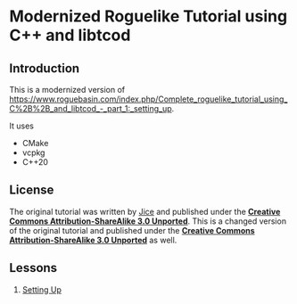 # Modernized Roguelike Tutorial using C++ and libtcod

## Introduction

This is a modernized version of https://www.roguebasin.com/index.php/Complete_roguelike_tutorial_using_C%2B%2B_and_libtcod_-_part_1:_setting_up.

It uses
- CMake
- vcpkg
- C++20

## License

The original tutorial was written by [Jice](https://www.roguebasin.com/index.php/Jice) and published under the [**Creative Commons Attribution-ShareAlike 3.0 Unported**](https://creativecommons.org/licenses/by-sa/3.0/deed.en).
This is a changed version of the original tutorial and published under the [**Creative Commons Attribution-ShareAlike 3.0 Unported**](https://creativecommons.org/licenses/by-sa/3.0/deed.en) as well.

## Lessons

1. [Setting Up](docs/Lesson_1.md)